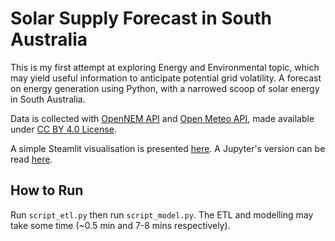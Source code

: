 # Solar Supply Forecast in South Australia

This is my first attempt at exploring Energy and Environmental topic, which may yield useful information to anticipate potential grid volatility. A forecast on energy generation using Python, with a narrowed scoop of solar energy in South Australia.

Data is collected with [OpenNEM API](https://opennem.org.au/) and [Open Meteo API](https://open-meteo.com/), made available under [CC BY 4.0 License](https://creativecommons.org/licenses/by/4.0/).

A simple Steamlit visualisation is presented [here](https://shuuheialb-solar-supply-forecast-script-model-cakycc.streamlit.app/). A Jupyter's version can be read [here](https://nbviewer.org/github/ShuuheiAlb/solar-supply-forecast/blob/main/nb.ipynb).

## How to Run

Run `script_etl.py` then run `script_model.py`. The ETL and modelling may take some time (~0.5 min and 7-8 mins respectively).